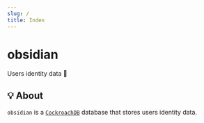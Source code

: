 ```yaml
---
slug: /
title: Index
---
```


# obsidian

Users identity data 👤

## 💡 About

`obsidian` is a [`CockroachDB`](https://github.com/cockroachdb/cockroach) database
that stores users identity data.
